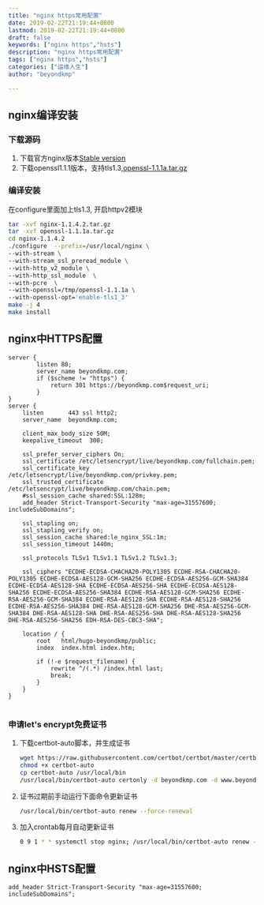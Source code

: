 ```yaml
---
title: "nginx https常用配置"
date: 2019-02-22T21:19:44+0800
lastmod: 2019-02-22T21:19:44+0800
draft: false
keywords: ["nginx https","hsts"]
description: "nginx https常用配置"
tags: ["nginx https","hsts"]
categories: ["运维人生"]
author: "beyondkmp"

---
```


## nginx编译安装

### 下载源码

1. 下载官方nginx版本[Stable version](http://nginx.org/download/nginx-1.14.2.tar.gz)
2. 下载openssl1.1.1版本，支持tls1.3,[openssl-1.1.1a.tar.gz](https://www.openssl.org/source/openssl-1.1.1a.tar.gz)

### 编译安装

在configure里面加上tls1.3, 开启httpv2模块

```bash
tar -xvf nginx-1.1.4.2.tar.gz
tar -xvf openssl-1.1.1a.tar.gz
cd nginx-1.1.4.2
./configure  --prefix=/usr/local/nginx \
--with-stream \
--with-stream_ssl_preread_module \
--with-http_v2_module \ 
--with-http_ssl_module  \
--with-pcre  \
--with-openssl=/tmp/openssl-1.1.1a \
--with-openssl-opt='enable-tls1_3'
make -j 4
make install
```

<!--more-->
## nginx中HTTPS配置

```nginx
server {
        listen 80;
        server_name beyondkmp.com;
        if ($scheme != "https") {
            return 301 https://beyondkmp.com$request_uri;
        }
}
server {
    listen       443 ssl http2;
    server_name  beyondkmp.com;

    client_max_body_size 50M;
    keepalive_timeout  300;

    ssl_prefer_server_ciphers On;
    ssl_certificate /etc/letsencrypt/live/beyondkmp.com/fullchain.pem;
    ssl_certificate_key /etc/letsencrypt/live/beyondkmp.com/privkey.pem;
    ssl_trusted_certificate /etc/letsencrypt/live/beyondkmp.com/chain.pem;
    #ssl_session_cache shared:SSL:128m;
    add_header Strict-Transport-Security "max-age=31557600; includeSubDomains";

    ssl_stapling on;
    ssl_stapling_verify on;
    ssl_session_cache shared:le_nginx_SSL:1m;
    ssl_session_timeout 1440m;

    ssl_protocols TLSv1 TLSv1.1 TLSv1.2 TLSv1.3;

    ssl_ciphers "ECDHE-ECDSA-CHACHA20-POLY1305 ECDHE-RSA-CHACHA20-POLY1305 ECDHE-ECDSA-AES128-GCM-SHA256 ECDHE-ECDSA-AES256-GCM-SHA384 ECDHE-ECDSA-AES128-SHA ECDHE-ECDSA-AES256-SHA ECDHE-ECDSA-AES128-SHA256 ECDHE-ECDSA-AES256-SHA384 ECDHE-RSA-AES128-GCM-SHA256 ECDHE-RSA-AES256-GCM-SHA384 ECDHE-RSA-AES128-SHA ECDHE-RSA-AES128-SHA256 ECDHE-RSA-AES256-SHA384 DHE-RSA-AES128-GCM-SHA256 DHE-RSA-AES256-GCM-SHA384 DHE-RSA-AES128-SHA DHE-RSA-AES256-SHA DHE-RSA-AES128-SHA256 DHE-RSA-AES256-SHA256 EDH-RSA-DES-CBC3-SHA";

    location / {
        root   html/hugo-beyondkmp/public;
        index  index.html index.htm;

        if (!-e $request_filename) {
            rewrite ^/(.*) /index.html last;
            break;
        }
    }
}


```

### 申请let's encrypt免费证书

1. 下载certbot-auto脚本，并生成证书

    ```bash
    wget https://raw.githubusercontent.com/certbot/certbot/master/certbot-auto
    chmod +x certbot-auto
    cp certbot-auto /usr/local/bin
    /usr/local/bin/certbot-auto certonly -d beyondkmp.com -d www.beyondkmp.com  --standalone
    ```

3. 证书过期前手动运行下面命令更新证书

    ```bash
    /usr/local/bin/certbot-auto renew --force-renewal
    ```

4. 加入crontab每月自动更新证书

    ```bash
    0 9 1 * * systemctl stop nginx; /usr/local/bin/certbot-auto renew --force-renewal;systemctl start nginx
    ```


## nginx中HSTS配置

```nginx
add_header Strict-Transport-Security "max-age=31557600; includeSubDomains";
```

